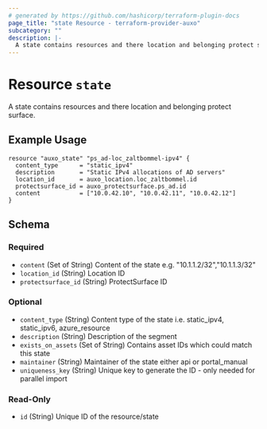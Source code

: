 ```yaml
---
# generated by https://github.com/hashicorp/terraform-plugin-docs
page_title: "state Resource - terraform-provider-auxo"
subcategory: ""
description: |-
  A state contains resources and there location and belonging protect surface.
---
```


# Resource `state`

A state contains resources and there location and belonging protect surface.

## Example Usage

```hcl
resource "auxo_state" "ps_ad-loc_zaltbommel-ipv4" {
  content_type      = "static_ipv4"
  description       = "Static IPv4 allocations of AD servers"
  location_id       = auxo_location.loc_zaltbommel.id
  protectsurface_id = auxo_protectsurface.ps_ad.id
  content           = ["10.0.42.10", "10.0.42.11", "10.0.42.12"]
}
```

<!-- schema generated by tfplugindocs -->
## Schema

### Required

- `content` (Set of String) Content of the state e.g. "10.1.1.2/32","10.1.1.3/32"
- `location_id` (String) Location ID
- `protectsurface_id` (String) ProtectSurface ID

### Optional

- `content_type` (String) Content type of the state i.e. static_ipv4, static_ipv6, azure_resource
- `description` (String) Description of the segment
- `exists_on_assets` (Set of String) Contains asset IDs which could match this state
- `maintainer` (String) Maintainer of the state either api or portal_manual
- `uniqueness_key` (String) Unique key to generate the ID - only needed for parallel import

### Read-Only

- `id` (String) Unique ID of the resource/state


